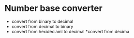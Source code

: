 # Number base converter

* convert from binary to decimal
* convert from decimal to binary
* convert from hexideciaml to decimal
*convert from decima